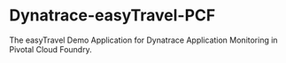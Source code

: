 # Dynatrace-easyTravel-PCF
The easyTravel Demo Application for Dynatrace Application Monitoring in Pivotal Cloud Foundry.
